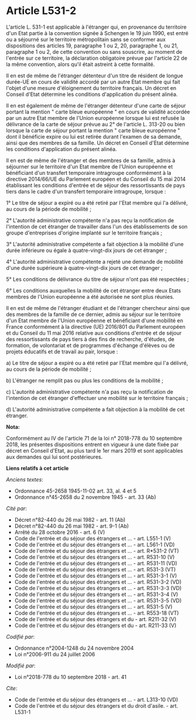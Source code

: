 # Article L531-2

L'article L. 531-1 est applicable à l'étranger qui, en provenance du territoire d'un Etat partie à la convention signée à
Schengen le 19 juin 1990, est entré ou a séjourné sur le territoire métropolitain sans se conformer aux dispositions des
articles 19, paragraphe 1 ou 2, 20, paragraphe 1, ou 21, paragraphe 1 ou 2, de cette convention ou sans souscrire, au moment
de l'entrée sur ce territoire, la déclaration obligatoire prévue par l'article 22 de la même convention, alors qu'il était
astreint à cette formalité.

Il en est de même de l'étranger détenteur d'un titre de résident de longue durée-UE en cours de validité accordé par un autre
Etat membre qui fait l'objet d'une mesure d'éloignement du territoire français. Un décret en Conseil d'Etat détermine les
conditions d'application du présent alinéa.

Il en est également de même de l'étranger détenteur d'une carte de séjour portant la mention " carte bleue européenne " en
cours de validité accordée par un autre Etat membre de l'Union européenne lorsque lui est refusée la délivrance de la carte
de séjour prévue au 2° de l'article L. 313-20 ou bien lorsque la carte de séjour portant la mention " carte bleue européenne
" dont il bénéficie expire ou lui est retirée durant l'examen de sa demande, ainsi que des membres de sa famille. Un décret
en Conseil d'Etat détermine les conditions d'application du présent alinéa.

Il en est de même de l'étranger et des membres de sa famille, admis à séjourner sur le territoire d'un Etat membre de l'Union
européenne et bénéficiant d'un transfert temporaire intragroupe conformément à la directive 2014/66/UE du Parlement européen
et du Conseil du 15 mai 2014 établissant les conditions d'entrée et de séjour des ressortissants de pays tiers dans le cadre
d'un transfert temporaire intragroupe, lorsque :

1° Le titre de séjour a expiré ou a été retiré par l'Etat membre qui l'a délivré, au cours de la période de mobilité ;

2° L'autorité administrative compétente n'a pas reçu la notification de l'intention de cet étranger de travailler dans l'un
des établissements de son groupe d'entreprises d'origine implanté sur le territoire français ;

3° L'autorité administrative compétente a fait objection à la mobilité d'une durée inférieure ou égale à quatre-vingt-dix
jours de cet étranger ;

4° L'autorité administrative compétente a rejeté une demande de mobilité d'une durée supérieure à quatre-vingt-dix jours de
cet étranger ;

5° Les conditions de délivrance du titre de séjour n'ont pas été respectées ;

6° Les conditions auxquelles la mobilité de cet étranger entre deux Etats membres de l'Union européenne a été autorisée ne
sont plus réunies.

Il en est de même de l'étranger étudiant et de l'étranger chercheur ainsi que des membres de la famille de ce dernier, admis
au séjour sur le territoire d'un Etat membre de l'Union européenne et bénéficiant d'une mobilité en France conformément à la
directive (UE) 2016/801 du Parlement européen et du Conseil du 11 mai 2016 relative aux conditions d'entrée et de séjour des
ressortissants de pays tiers à des fins de recherche, d'études, de formation, de volontariat et de programmes d'échange
d'élèves ou de projets éducatifs et de travail au pair, lorsque :

a) Le titre de séjour a expiré ou a été retiré par l'Etat membre qui l'a délivré, au cours de la période de mobilité ;

b) L'étranger ne remplit pas ou plus les conditions de la mobilité ;

c) L'autorité administrative compétente n'a pas reçu la notification de l'intention de cet étranger d'effectuer une mobilité
sur le territoire français ;

d) L'autorité administrative compétente a fait objection à la mobilité de cet étranger.

**Nota:**

Conformément au IV de l'article 71 de la loi n° 2018-778 du 10 septembre 2018, les présentes dispositions entrent en vigueur
à une date fixée par décret en Conseil d'Etat, au plus tard le 1er mars 2019 et sont applicables aux demandes qui lui sont
postérieures.

**Liens relatifs à cet article**

_Anciens textes_:

  - Ordonnance 45-2658 1945-11-02 art. 33, al. 4 et 5
  - Ordonnance n°45-2658 du 2 novembre 1945 - art. 33 (Ab)

_Cité par_:

  - Décret n°82-440 du 26 mai 1982 - art. 11 (Ab)
  - Décret n°82-440 du 26 mai 1982 - art. 9-1 (Ab)
  - Arrêté du 28 octobre 2016 - art. 6 (V)
  - Code de l'entrée et du séjour des étrangers et ... - art. L551-1 (V)
  - Code de l'entrée et du séjour des étrangers et ... - art. L561-1 (VD)
  - Code de l'entrée et du séjour des étrangers et ... - art. R*531-2 (VT)
  - Code de l'entrée et du séjour des étrangers et ... - art. R531-10 (V)
  - Code de l'entrée et du séjour des étrangers et ... - art. R531-11 (VD)
  - Code de l'entrée et du séjour des étrangers et ... - art. R531-3 (VT)
  - Code de l'entrée et du séjour des étrangers et ... - art. R531-3-1 (V)
  - Code de l'entrée et du séjour des étrangers et ... - art. R531-3-2 (VD)
  - Code de l'entrée et du séjour des étrangers et ... - art. R531-3-3 (VD)
  - Code de l'entrée et du séjour des étrangers et ... - art. R531-3-4 (V)
  - Code de l'entrée et du séjour des étrangers et ... - art. R531-3-5 (VD)
  - Code de l'entrée et du séjour des étrangers et ... - art. R531-5 (V)
  - Code de l'entrée et du séjour des étrangers et ... - art. R553-18 (VT)
  - Code de l'entrée et du séjour des étrangers et du  - art. R211-32 (V)
  - Code de l'entrée et du séjour des étrangers et du  - art. R211-33 (V)

_Codifié par_:

  - Ordonnance n°2004-1248 du 24 novembre 2004
  - Loi n°2006-911 du 24 juillet 2006

_Modifié par_:

  - Loi n°2018-778 du 10 septembre 2018 - art. 41

_Cite_:

  - Code de l'entrée et du séjour des étrangers et ... - art. L313-10 (VD)
  - Code de l'entrée et du séjour des étrangers et du droit d'asile. - art. L531-1
